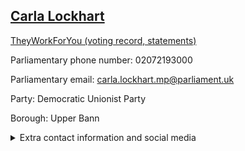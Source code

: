 ## <a href="https://members.parliament.uk/member/4857/contact">Carla Lockhart</a>

<a href="https://www.theyworkforyou.com/mp/25562/carla_lockhart/upper_bann">TheyWorkForYou (voting record, statements)</a> 

Parliamentary phone number: 02072193000 

Parliamentary email: carla.lockhart.mp@parliament.uk 

Party: Democratic Unionist Party 

Borough: Upper Bann 

<details><summary>Extra contact information and social media</summary> 
<li>Website:</li>
<li>Twitter: https://twitter.com/carlalockhart</li>
<li>Constituency office phone number:</li>
<li>Constituency office email:</li>
<li>Facebook: https://www.facebook.com/CarlaLockhartMP/</li>
<li>Instagram:</li>
<li>Youtube:</li>
<li>Linkedin:</li>
<li>Government department phone number:</li>
<li>Government department email:</li>
<li>Threads:</li>
<li>Party office phone number:</li>
<li>Party office email:</li>
<li>Tiktok:</li>
</details>